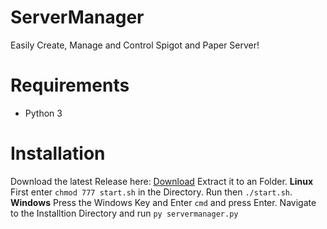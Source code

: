 # ServerManager
Easily Create, Manage and Control Spigot and Paper Server! 

# Requirements

 - Python 3

# Installation
Download the latest Release here: [Download](https://github.com/LeNinjaHD/ServerManager/releases)
Extract it to an Folder.
**Linux**
First enter `chmod 777 start.sh` in the Directory.
Run then  `./start.sh`.
**Windows**
Press the Windows Key and Enter `cmd` and press Enter. 
Navigate to the Installtion Directory and run `py servermanager.py`
